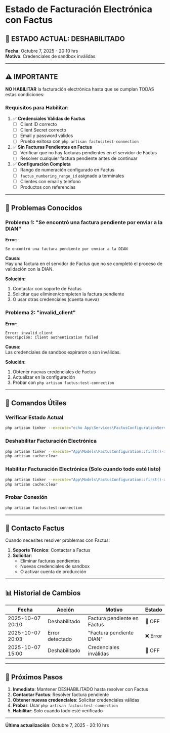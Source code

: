 # Estado de Facturación Electrónica con Factus

## 🔴 ESTADO ACTUAL: DESHABILITADO

**Fecha**: Octubre 7, 2025 - 20:10 hrs  
**Motivo**: Credenciales de sandbox inválidas

---

## ⚠️ IMPORTANTE

**NO HABILITAR** la facturación electrónica hasta que se cumplan TODAS estas condiciones:

### Requisitos para Habilitar:

1. ✅ **Credenciales Válidas de Factus**
   - [ ] Client ID correcto
   - [ ] Client Secret correcto
   - [ ] Email y password válidos
   - [ ] Prueba exitosa con `php artisan factus:test-connection`

2. ✅ **Sin Facturas Pendientes en Factus**
   - [ ] Verificar que no hay facturas pendientes en el servidor de Factus
   - [ ] Resolver cualquier factura pendiente antes de continuar

3. ✅ **Configuración Completa**
   - [ ] Rango de numeración configurado en Factus
   - [ ] `factus_numbering_range_id` asignado a terminales
   - [ ] Clientes con email y teléfono
   - [ ] Productos con referencias

---

## 🚫 Problemas Conocidos

### Problema 1: "Se encontró una factura pendiente por enviar a la DIAN"

**Error:**
```
Se encontró una factura pendiente por enviar a la DIAN
```

**Causa:**  
Hay una factura en el servidor de Factus que no se completó el proceso de validación con la DIAN.

**Solución:**
1. Contactar con soporte de Factus
2. Solicitar que eliminen/completen la factura pendiente
3. O usar otras credenciales (cuenta nueva)

### Problema 2: "invalid_client"

**Error:**
```
Error: invalid_client
Descripción: Client authentication failed
```

**Causa:**  
Las credenciales de sandbox expiraron o son inválidas.

**Solución:**
1. Obtener nuevas credenciales de Factus
2. Actualizar en la configuración
3. Probar con `php artisan factus:test-connection`

---

## 📝 Comandos Útiles

### Verificar Estado Actual
```bash
php artisan tinker --execute="echo App\Services\FactusConfigurationService::isApiEnabled() ? 'HABILITADO' : 'DESHABILITADO';"
```

### Deshabilitar Facturación Electrónica
```bash
php artisan tinker --execute="App\Models\FactusConfiguration::first()->update(['is_api_enabled' => false]); Cache::forget('is_api_enabled'); echo 'Deshabilitado';"
php artisan cache:clear
```

### Habilitar Facturación Electrónica (Solo cuando todo esté listo)
```bash
php artisan tinker --execute="App\Models\FactusConfiguration::first()->update(['is_api_enabled' => true]); Cache::forget('is_api_enabled'); echo 'Habilitado';"
php artisan cache:clear
```

### Probar Conexión
```bash
php artisan factus:test-connection
```

---

## 📧 Contacto Factus

Cuando necesites resolver problemas con Factus:

1. **Soporte Técnico**: Contactar a Factus
2. **Solicitar**:
   - Eliminar facturas pendientes
   - Nuevas credenciales de sandbox
   - O activar cuenta de producción

---

## 📊 Historial de Cambios

| Fecha | Acción | Motivo | Estado |
|-------|--------|--------|--------|
| 2025-10-07 20:10 | Deshabilitado | Factura pendiente en Factus | 🔴 OFF |
| 2025-10-07 20:03 | Error detectado | "Factura pendiente DIAN" | ❌ Error |
| 2025-10-07 15:00 | Deshabilitado | Credenciales inválidas | 🔴 OFF |

---

## 🎯 Próximos Pasos

1. **Inmediato**: Mantener DESHABILITADO hasta resolver con Factus
2. **Contactar Factus**: Resolver factura pendiente
3. **Obtener nuevas credenciales**: Solicitar credenciales válidas
4. **Probar**: Usar `php artisan factus:test-connection`
5. **Habilitar**: Solo cuando todo esté verificado

---

**Última actualización**: Octubre 7, 2025 - 20:10 hrs

